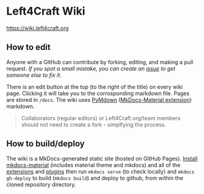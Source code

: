 # Left4Craft Wiki

https://wiki.left4craft.org

## How to edit
Anyone with a GitHub can contribute by forking, editing, and making a pull request. *If you spot a small mistake, you can create an [issue](https://github.com/Left4Craft/wiki/issues) to get someone else to fix it.*

There is an edit button at the top (to the right of the title) on every wiki page. Clicking it will take you to the corrosponding markdown file.
Pages are stored in `/docs`.
The wiki uses [PyMdown](https://facelessuser.github.io/pymdown-extensions/) ([MkDocs-Material extension](https://squidfunk.github.io/mkdocs-material/extensions/pymdown/)) markdown.

> Collaborators (regular editors) or Left4Craft org/team members should not need to create a fork - simplfying the process.

## How to build/deploy
The wiki is a MkDocs-generated static site (hosted on GitHub Pages).
[Install mkdocs-material](https://squidfunk.github.io/mkdocs-material/getting-started/) (includes material theme and mkdocs) and all of the [extensions](https://squidfunk.github.io/mkdocs-material/extensions/admonition/) and [plugins](https://squidfunk.github.io/mkdocs-material/plugins/search/) then run `mkdocs serve` (to check locally) and `mkdocs gh-deploy` to build (`mkdocs build`) and deploy to github, from within the cloned repository directory.

